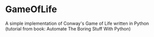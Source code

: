 ﻿# GameOfLife
A simple implementation of Conway's Game of Life written in Python
(tutorial from book: Automate The Boring Stuff With Python)
